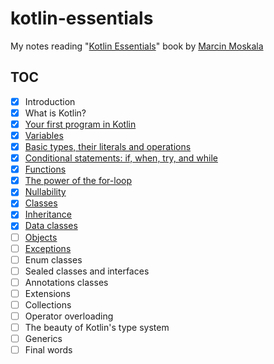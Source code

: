 # kotlin-essentials

My notes reading "[Kotlin Essentials][book]" book by [Marcin Moskala][marcin]

## TOC

* [x] Introduction
* [x] What is Kotlin?
* [x] [Your first program in Kotlin](src/main/kotlin/ch03)
* [x] [Variables](src/main/kotlin/ch04)
* [x] [Basic types, their literals and operations](src/main/kotlin/ch05)
* [x] [Conditional statements: if, when, try, and while](src/main/kotlin/ch06)
* [x] [Functions](src/main/kotlin/ch07)
* [x] [The power of the for-loop](src/main/kotlin/ch08)
* [x] [Nullability](src/main/kotlin/ch09)
* [x] [Classes](src/main/kotlin/ch10)
* [x] [Inheritance](src/main/kotlin/ch11)
* [x] [Data classes](src/main/kotlin/ch12)
* [ ] [Objects](src/main/kotlin/ch13)
* [ ] [Exceptions](src/main/kotlin/ch14)
* [ ] Enum classes
* [ ] Sealed classes and interfaces
* [ ] Annotations classes
* [ ] Extensions
* [ ] Collections
* [ ] Operator overloading
* [ ] The beauty of Kotlin's type system
* [ ] Generics
* [ ] Final words

[book]: https://www.goodreads.com/book/show/83171300-kotlin-essentials
[marcin]: https://www.linkedin.com/in/marcin-moskala/
